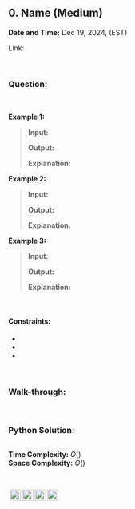 ## 0. Name (Medium)
**Date and Time:** Dec 19, 2024,  (EST)

Link: 

<br>

### Question:


<br>

**Example 1:**
> **Input:**
> 
> **Output:**
>
> **Explanation:**

**Example 2:**
> **Input:**
> 
> **Output:**
>
> **Explanation:**

**Example 3:**
> **Input:**
> 
> **Output:**
>
> **Explanation:**

<br>

#### Constraints:
* 

* 

* 

<br>

### Walk-through: 


<br>

### Python Solution:
```python

```
**Time Complexity:** $O()$ <br>
**Space Complexity:** $O()$

<br>

<img style="height:22px!important;margin-left:3px;vertical-align:text-bottom;" src="https://mirrors.creativecommons.org/presskit/icons/cc.svg?ref=chooser-v1" alt="CC BY-NC-SA" title="CC BY-NC-SA"><img style="height:22px!important;margin-left:3px;vertical-align:text-bottom;" src="https://mirrors.creativecommons.org/presskit/icons/by.svg?ref=chooser-v1" alt="BY: credit must be given to the creator" title="BY: credit must be given to the creator"><img style="height:22px!important;margin-left:3px;vertical-align:text-bottom;" src="https://mirrors.creativecommons.org/presskit/icons/nc.svg?ref=chooser-v1" alt="NC: Only noncommercial uses of the work are permitted" title="NC: Only noncommercial uses of the work are permitted"><img style="height:22px!important;margin-left:3px;vertical-align:text-bottom;" src="https://mirrors.creativecommons.org/presskit/icons/sa.svg?ref=chooser-v1" alt="SA: Adaptations must be shared under the same terms" title="SA: Adaptations must be shared under the same terms">
